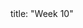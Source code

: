 <frontmatter>
title: "Week 10"
</frontmatter>

<panel header=":trophy: Outcomes" popup-url="{{baseUrl}}/schedule/week10/outcomes.html" expanded no-close>
  <include src="outcomes.md#main" />
</panel>

<panel header="{{glyphicon_check}} Todo" no-close>
  <include src="todo.md" />
</panel>

<panel header=":raising_hand: Tutorial 10" no-close>
  <include src="tutorial.md" />
</panel>

<panel header="{{glyphicon_blackboard}} Lecture 10" no-close>
  <include src="lecture.md" />
</panel>
